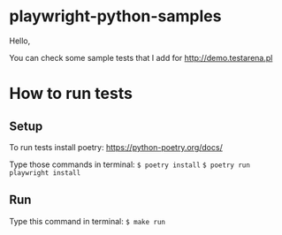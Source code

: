 # playwright-python-samples

Hello,

You can check some sample tests that I add for http://demo.testarena.pl


# How to run tests


## Setup
To run tests install poetry:
https://python-poetry.org/docs/

Type those commands in terminal:
`$ poetry install`
`$ poetry run playwright install`

## Run
Type this command in terminal:
`$ make run`
